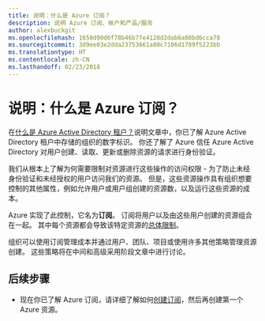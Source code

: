 ```yaml
---
title: 说明：什么是 Azure 订阅？
description: 说明 Azure 订阅、帐户和产品/服务
author: alexbuckgit
ms.openlocfilehash: 1650d90d6f78b46b7fe4128d2dab6a80bd6cca78
ms.sourcegitcommit: 3d9ee03e2dda23753661a80c7106d1789f5223bb
ms.translationtype: HT
ms.contentlocale: zh-CN
ms.lasthandoff: 02/23/2018
---
```

# <a name="explainer-what-is-an-azure-subscription"></a>说明：什么是 Azure 订阅？

在[什么是 Azure Active Directory 租户？](tenant-explainer.md)说明文章中，你已了解 Azure Active Directory 租户中存储的组织的数字标识。 你还了解了 Azure 信任 Azure Active Directory 对用户创建、读取、更新或删除资源的请求进行身份验证。 

我们从根本上了解为何需要限制对资源进行这些操作的访问权限 - 为了防止未经身份验证和未经授权的用户访问我们的资源。 但是，这些资源操作具有组织想要控制的其他属性，例如允许用户或用户组创建的资源数，以及运行这些资源的成本。 

Azure 实现了此控制，它名为**订阅**。 订阅将用户以及由这些用户创建的资源组合在一起。 其中每个资源都会导致该特定资源的[总体限制][subscription-service-limits]。

组织可以使用订阅管理成本并通过用户、团队、项目或使用许多其他策略管理资源创建。 这些策略将在中间和高级采用阶段文章中进行讨论。 

## <a name="next-steps"></a>后续步骤

* 现在你已了解 Azure 订阅，请详细了解如何[创建订阅](subscription.md)，然后再创建第一个 Azure 资源。

<!-- Links -->
[azure-get-started]: https://azure.microsoft.com/get-started/
[azure-offers]: https://azure.microsoft.com/support/legal/offer-details/
[azure-free-trial]: https://azure.microsoft.com/offers/ms-azr-0044p/
[azure-change-subscription-offer]: /azure/billing/billing-how-to-switch-azure-offer
[microsoft-account]: https://account.microsoft.com/account
[subscription-service-limits]: /azure/azure-subscription-service-limits
[docs-organizational-account]: https://docs.microsoft.com/azure/active-directory/sign-up-organization
